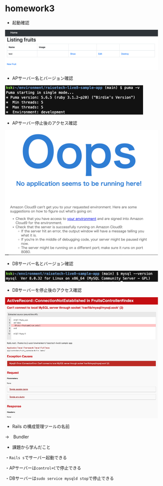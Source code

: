 # homework3

- 起動確認

![image](/image/231930717-71756ca9-ed6a-45c5-bdc7-0a0da1a85086.png)

- APサーバー名とバージョン確認

![image](/image/231930874-6a01c581-9980-4c2f-b0bd-462008ccdb8d.png)

- APサーバー停止後のアクセス確認

![image](/image/231931180-71a668d1-dc7c-4797-af63-109653d3e3a0.png)

- DBサーバー名とバージョン確認

![image](/image/231931367-37a439df-435c-47e7-924d-a24177a556ac.png)

- DBサーバーを停止後のアクセス確認

![image](/image/231931546-aab03edc-1d76-4a24-80ba-53e2d88566f7.png)

- Rails の構成管理ツールの名前

→　Bundler

- 課題から学んだこと

・`Rails s`でサーバー起動できる

・APサーバーは`control+C`で停止できる

・DBサーバーは`sudo service mysqld stop`で停止できる
